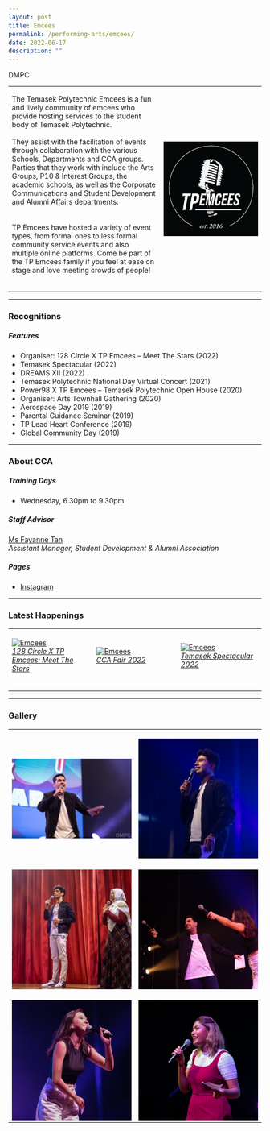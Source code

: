 ```yaml
---
layout: post
title: Emcees
permalink: /performing-arts/emcees/
date: 2022-06-17
description: ""
---
```

<table>DMPC
	<tbody>
		<tr>
			<td>
				<p>
                    The Temasek Polytechnic Emcees is a fun and lively community of emcees who provide hosting services to the student body of Temasek Polytechnic.
					<br>
					<br>
                    They assist with the facilitation of events through collaboration with the various Schools, Departments and CCA groups. Parties that they work with include the Arts Groups, P10 & Interest Groups, the academic schools, as well as the Corporate Communications and Student Development and Alumni Affairs departments.                    <br>
                    <br>
                    <br>
                    TP Emcees have hosted a variety of event types, from formal ones to less formal community service events and also multiple online platforms. Come be part of the TP Emcees family if you feel at ease on stage and love meeting crowds of people!
                    <br>
                    <br>
				</p>
			</td>
			<td style="width:40%">
				<img alt="Emcees" style="display:block;margin-left:auto;margin-right:auto;" src="/images/Arts/Emcees/Emcees_logo.png">
			</td>
		</tr>
	</tbody>
</table>
	
<hr>
	
### Recognitions

##### Features
	
<ul>
    <li>Organiser: 128 Circle X TP Emcees – Meet The Stars (2022)</li>
    <li>Temasek Spectacular (2022)</li>
    <li>DREAMS XII (2022)</li>
    <li>Temasek Polytechnic National Day Virtual Concert (2021)</li>
    <li>Power98 X TP Emcees – Temasek Polytechnic Open House (2020)</li>
    <li>Organiser: Arts Townhall Gathering (2020)</li>
    <li>Aerospace Day 2019 (2019)</li>
    <li>Parental Guidance Seminar (2019)</li>
    <li>TP Lead Heart Conference (2019)</li>
    <li>Global Community Day (2019)</li>          
</ul>

<hr>

### About CCA

##### Training Days
            
<ul>    
    <li>Wednesday, 6.30pm to 9.30pm</li>
</ul>


##### Staff Advisor

<p>
    <a href="mailto:sokpeng@tp.edu.sg">Ms Fayanne Tan</a>
	<br>
	<i>Assistant Manager, Student Development & Alumni Association</i>
</p>

##### Pages

<ul>
	<li><a href="https://www.instagram.com/tpemcees">Instagram</a></li>
</ul>

<hr>

### Latest Happenings

<table>
    <tr>
        <td style="width:33%"><br>
            <a href="https://www.instagram.com/p/Cd7cgk3pCEr/">
                <image src="/images/Arts/Emcees/EMCEES_128 Circle X TP Emcees Meet The Stars.png" style="display:block;margin-left:auto;margin-right:auto;" alt="Emcees">
                <h6 style="margin-top:0%">128 Circle X TP Emcees: Meet The Stars</h6>
                </image>
            </a>
        </td>
        <td style="width:33%"><br>
            <a href="https://www.instagram.com/p/CcucMGRJpd2/">
                <image src="/images/Arts/Emcees/EMCEES_CCA Fair 2022.png" style="display:block;margin-left:auto;margin-right:auto;" alt="Emcees">
                <h6 style="margin-top:0%">CCA Fair 2022</h6>    
                </image>
            </a>
        </td>
        <td style="width:33%"><br>
            <a href="https://www.instagram.com/p/Cce39s4Leq8/">
                <image src="/images/Arts/Emcees/EMCEES_Temasek Spectacular 2022.png" style="display:block;margin-left:auto;margin-right:auto;" alt="Emcees">
                <h6 style="margin-top:0%">Temasek Spectacular 2022</h6>
                </image>
            </a>
        </td>
    </tr>
</table>
	
<hr>

### Gallery

<table>
	<tbody>
		<tr>
			<td style="width:50%"><br>
				<img alt="Emcees" style="display:block;margin-left:auto;margin-right:auto;" src="/images/Arts/Emcees/Emcees_pic_1.jpg">
			</td>
			<td style="width:50%"><br>
				<img alt="Emcees" style="display:block;margin-left:auto;margin-right:auto;" src="/images/Arts/Emcees/Emcees_pic_2.jpg">
			</td>
		</tr>
		<tr>
			<td style="width:50%"><br>
				<img alt="Emcees" style="display:block;margin-left:auto;margin-right:auto;" src="/images/Arts/Emcees/Emcees_pic_3.jpg">
			</td>
			<td style="width:50%"><br>
				<img alt="Emcees" style="display:block;margin-left:auto;margin-right:auto;" src="/images/Arts/Emcees/Emcees_pic_4.jpg">
			</td>
		</tr>
		<tr>
			<td style="width:50%"><br>
				<img alt="Emcees" style="display:block;margin-left:auto;margin-right:auto;" src="/images/Arts/Emcees/Emcees_pic_5.jpg">
			</td>
			<td style="width:50%"><br>
				<img alt="Emcees" style="display:block;margin-left:auto;margin-right:auto;" src="/images/Arts/Emcees/Emcees_pic_6.jpg">
			</td>
		</tr>
	</tbody>
</table>